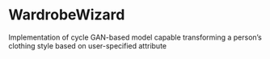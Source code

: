 # WardrobeWizard
Implementation of cycle GAN-based model capable transforming a person’s clothing style based on user-specified attribute
